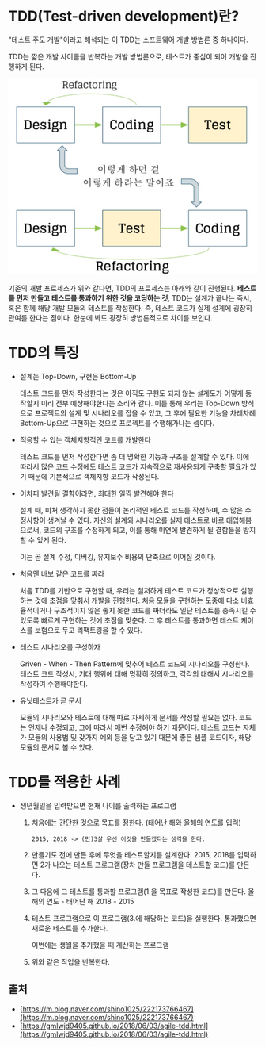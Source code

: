 # TDD(Test-driven development)란?

"테스트 주도 개발"이라고 해석되는 이 TDD는 소프트웨어 개발 방법론 중 하나이다. 

TDD는 짧은 개발 사이클을 반복하는 개발 방법론으로, 테스트가 중심이 되어 개발을 진행하게 된다.


 
![TDD_img](https://github.com/Butterfly-effect-19/Study_for_Beginner/blob/main/image/tdd.png)

기존의 개발 프로세스가 위와 같다면, TDD의 프로세스는 아래와 같이 진행된다.  **테스트를 먼저 만들고 테스트를 통과하기 위한 것을 코딩하는 것**, TDD는 설계가 끝나는 즉시, 혹은 함께 해당 개발 모듈의 테스트를 작성한다. 즉, 테스트 코드가 실제 설계에 굉장히 관여를 한다는 점이다. 한눈에 봐도 굉장히 방법론적으로 차이를 보인다.

# TDD의 특징

- 설계는 Top-Down, 구현은 Bottom-Up

    테스트 코드를 먼저 작성한다는 것은 아직도 구현도 되지 않는 설계도가 어떻게 동작할지 미리 전부 예상해야한다는 소리와 같다. 이를 통해 우리는 Top-Down 방식으로 프로젝트의 설계 및 시나리오를 잡을 수 있고, 그 후에 필요한 기능을 차례차례 Bottom-Up으로 구현하는 것으로 프로젝트를 수행해가나는 셈이다. 

- 적응할 수 있는 객체지향적인 코드를 개발한다

    테스트 코드를 먼저 작성한다면 좀 더 명확한 기능과 구조를 설계할 수 있다. 이에 따라서 많은 코드 수정에도 테스트 코드가 지속적으로 재사용되게 구축할 필요가 있기 때문에 기본적으로 객체지향 코드가 작성된다. 

- 어차피 발견될 결함이라면, 최대한 일찍 발견해야 한다

    설계 때, 미처 생각하지 못한 점들이 논리적인 테스트 코드를 작성하며, 수 많은 수정사항이 생겨날 수 있다. 자신의 설계와 시나리오를 실제 테스트로 바로 대입해봄으로써, 코드의 구조를 수정하게 되고, 이를 통해 미연에 발견하게 될 결함들을 방지할 수 있게 된다.

    이는 곧 설계 수정, 디버깅, 유지보수 비용의 단축으로 이어질 것이다.

- 처음엔 바보 같은 코드를 짜라

    처음 TDD를 기반으로 구현할 때, 우리는 철저하게 테스트 코드가 정상적으로 실행하는 것에 초점을 맞춰서 개발을 진행한다. 처음 모듈을 구현하는 도중에 다소 비효율적이거나 구조적이지 않은 좋지 못한 코드를 짜더라도 일단 테스트를 충족시킬 수 있도록 빠르게 구현하는 것에 초점을 맞춘다. 그 후 테스트를 통과하면 테스트 케이스를 보험으로 두고 리팩토링을 할 수 있다.

- 테스트 시나리오를 구성하자

    Griven - When - Then Pattern에 맞추어 테스트 코드의 시나리오를 구성한다. 테스트 코드 작성시, 기대 행위에 대해 명확히 정의하고, 각각의 대해서 시나리오를 작성하여 수행해야한다.

- 유닛테스트가 곧 문서

    모듈의 시나리오와 테스트에 대해 따로 자세하게 문서를 작성할 필요는 없다. 코드는 언제나 수정되고, 그에 따라서 매번 수정해야 하기 때문이다. 테스트 코드는 자체가 모듈의 사용법 및 갖가지 예외 등을 담고 있기 때문에 좋은 샘플 코드이자, 해당 모듈의 문서로 볼 수 있다.

# TDD를 적용한 사례

- 생년월일을 입력받으면 현재 나이를 출력하는 프로그램
    1. 처음에는 간단한 것으로 목표를 정한다. (태어난 해와 올해의 연도를 입력) 

           2015, 2018 -> (만)3살 우선 이것을 만들겠다는 생각을 한다.

    1. 만들기도 전에 만든 후에 무엇을 테스트할지를 설계한다.
    2015, 2018를 입력하면 2가 나오는 테스트 프로그램(장차 만들 프로그램을 테스트할 코드)를 만든다.
    2. 그 다음에 그 테스트를 통과할 프로그램(1.을 목표로 작성한 코드)를 만든다.
    올해의 연도 - 태어난 해
    2018 - 2015
    3. 테스트 프로그램으로 이 프로그램(3.에 해당하는 코드)을 실행한다.
    통과했으면 새로운 테스트를 추가한다.

        이번에는 생월을 추가했을 때 계산하는 프로그램

    4. 위와 같은 작업을 반복한다.

## 출처

- [https://m.blog.naver.com/shino1025/222173766467](https://m.blog.naver.com/shino1025/222173766467)
- [https://gmlwjd9405.github.io/2018/06/03/agile-tdd.html](https://gmlwjd9405.github.io/2018/06/03/agile-tdd.html)
